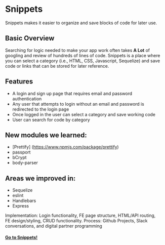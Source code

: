 # Snippets
Snippets makes it easier to organize and save blocks of code for later use.


## Basic Overview
Searching for logic needed to make your app work often takes __A Lot__ of googling and review of hundreds of lines of code. Snippets is a place where you can select a category (i.e., HTML, CSS, Javascript, Sequelize) and save code or links that can be stored for later reference.


## Features
* A login and sign up page that requires email and password authentication
* Any user that attempts to login without an email and password is redirected to the login page
* Once logged in the user can select a category and save working code
* User can search for code by category

## New modules we learned:
* [Prettify] (https://www.npmjs.com/package/prettify)
* passport
* bCrypt
* body-parser

## Areas we improved in:
* Sequelize
* eslint
* Handlebars
* Express

Implementation:
Login functionality, FE page structure, HTML/API routing, FE design/styling, CRUD functionality.
Process: Github Projects, Slack conversations, and digital partner programming

#### [Go to Snippets!](https://morning-harbor-79094.herokuapp.com/)

